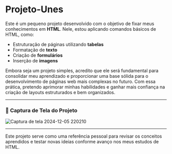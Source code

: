 # **Projeto-Unes**

Este é um pequeno projeto desenvolvido com o objetivo de fixar meus conhecimentos em **HTML**. Nele, estou aplicando comandos básicos de HTML, como:

- Estruturação de páginas utilizando **tabelas**
- Formatação de **texto**
- Criação de **formulários**
- Inserção de **imagens**

Embora seja um projeto simples, acredito que ele será fundamental para consolidar meu aprendizado e proporcionar uma base sólida para o desenvolvimento de páginas web mais complexas no futuro. Com essa prática, pretendo aprimorar minhas habilidades e ganhar mais confiança na criação de layouts estruturados e bem organizados.

---

### 📸 **Captura de Tela do Projeto**

![Captura de tela 2024-12-05 220210](https://github.com/user-attachments/assets/46a1771d-f939-4324-b85e-8c2942a8ac79)

---

Este projeto serve como uma referência pessoal para revisar os conceitos aprendidos e testar novas ideias conforme avanço nos meus estudos de HTML.

